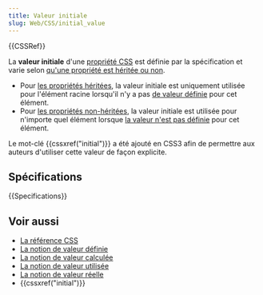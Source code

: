 ```yaml
---
title: Valeur initiale
slug: Web/CSS/initial_value
---
```


{{CSSRef}}

La **valeur initiale** d'une [propriété CSS](/fr/docs/Web/CSS/Reference) est définie par la spécification et varie selon [qu'une propriété est héritée ou non](/fr/docs/Web/CSS/Héritage).

- Pour [les propriétés héritées](/fr/docs/Web/CSS/Héritage#Propriétés_héritées), la valeur initiale est uniquement utilisée pour l'élément racine lorsqu'il n'y a pas [de valeur définie](/fr/docs/Web/CSS/Valeur_spécifiée) pour cet élément.
- Pour [les propriétés non-héritées](/fr/docs/Web/CSS/Héritage#Propriétés_non_héritées), la valeur initiale est utilisée pour n'importe quel élément lorsque [la valeur n'est pas définie](/fr/docs/Web/CSS/Valeur_spécifiée) pour cet élément.

Le mot-clé {{cssxref("initial")}} a été ajouté en CSS3 afin de permettre aux auteurs d'utiliser cette valeur de façon explicite.

## Spécifications

{{Specifications}}

## Voir aussi

- [La référence CSS](/fr/docs/Web/CSS/Reference)
- [La notion de valeur définie](/fr/docs/Web/CSS/Valeur_spécifiée)
- [La notion de valeur calculée](/fr/docs/Web/CSS/Valeur_calculée)
- [La notion de valeur utilisée](/fr/docs/Web/CSS/Valeur_utilisée)
- [La notion de valeur réelle](/fr/docs/Web/CSS/valeur_reelle)
- {{cssxref("initial")}}
